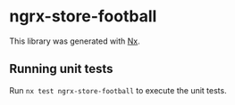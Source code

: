 # ngrx-store-football

This library was generated with [Nx](https://nx.dev).

## Running unit tests

Run `nx test ngrx-store-football` to execute the unit tests.
